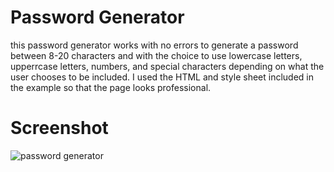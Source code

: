 # Password Generator #

this password generator works with no errors to generate a password between 8-20 characters and with the choice to use lowercase letters, upperrcase letters, numbers, and special characters depending on what the user chooses to be included. I used the HTML and style sheet included in the example so that the page looks professional.

# Screenshot

![password generator](/PasswordGeneratorHw/PasswordGeneratorImage.png)